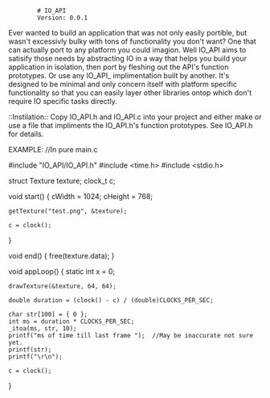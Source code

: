 			# IO_API
			Version: 0.0.1

Ever wanted to build an application that was not only easily portible,
but wasn't excessivly bulky with tons of functionality you don't want?
One that can actually port to any platform you could imagion.  Well
IO_API aims to satisify those needs by abstracting IO in a way that
helps you build your application in isolation, then port by fleshing
out the API's function prototypes.  Or use any IO_API_ implimentation
built by another.  It's designed to be minimal and only concern itself
with platform specific functionality so that you can easily layer other
libraries ontop which don't require IO specific tasks directly.

::Instilation::
Copy IO_API.h and IO_API.c into your project and either make or use a
file that impliments the IO_API.h's function prototypes.  See IO_API.h
for details.

EXAMPLE:
//In pure main.c

#include "IO_API/IO_API.h"
#include <time.h>
#include <stdio.h>



struct Texture texture;
clock_t c;

void start() {
	cWidth = 1024;
	cHeight = 768;
	
	getTexture("test.png", &texture);

	c = clock();
}

void end() {
	free(texture.data);
}

void appLoop() {
	static int x = 0;

	drawTexture(&texture, 64, 64);

	double duration = (clock() - c) / (double)CLOCKS_PER_SEC;

	char str[100] = { 0 };
	int ms = duration * CLOCKS_PER_SEC;
	_itoa(ms, str, 10);
	printf("ms of time till last frame ");  //May be inaccurate not sure yet.
	printf(str);
	printf("\r\n");

	c = clock();
}
